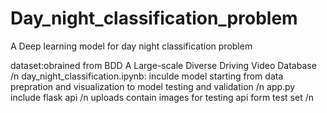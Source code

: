 # Day_night_classification_problem
A Deep learning model for day night classification problem

dataset:obrained from BDD A Large-scale Diverse Driving Video Database  /n
day_night_classification.ipynb: inculde model starting from data prepration and visualization to model testing and validation /n
app.py include flask api /n
uploads contain images for testing api form test set /n

